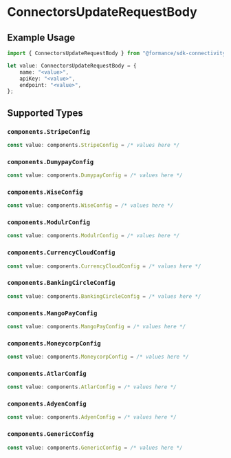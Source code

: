 # ConnectorsUpdateRequestBody

## Example Usage

```typescript
import { ConnectorsUpdateRequestBody } from "@formance/sdk-connectivity/models/operations";

let value: ConnectorsUpdateRequestBody = {
    name: "<value>",
    apiKey: "<value>",
    endpoint: "<value>",
};
```

## Supported Types

### `components.StripeConfig`

```typescript
const value: components.StripeConfig = /* values here */
```

### `components.DumypayConfig`

```typescript
const value: components.DumypayConfig = /* values here */
```

### `components.WiseConfig`

```typescript
const value: components.WiseConfig = /* values here */
```

### `components.ModulrConfig`

```typescript
const value: components.ModulrConfig = /* values here */
```

### `components.CurrencyCloudConfig`

```typescript
const value: components.CurrencyCloudConfig = /* values here */
```

### `components.BankingCircleConfig`

```typescript
const value: components.BankingCircleConfig = /* values here */
```

### `components.MangoPayConfig`

```typescript
const value: components.MangoPayConfig = /* values here */
```

### `components.MoneycorpConfig`

```typescript
const value: components.MoneycorpConfig = /* values here */
```

### `components.AtlarConfig`

```typescript
const value: components.AtlarConfig = /* values here */
```

### `components.AdyenConfig`

```typescript
const value: components.AdyenConfig = /* values here */
```

### `components.GenericConfig`

```typescript
const value: components.GenericConfig = /* values here */
```

